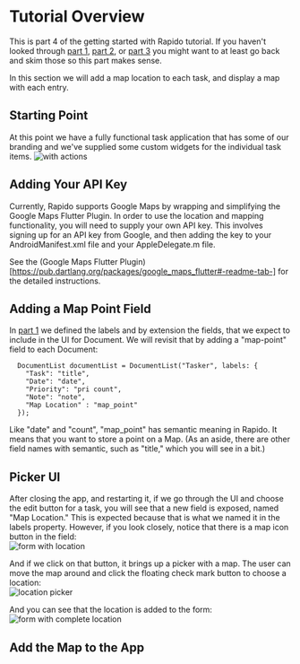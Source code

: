 # Tutorial Overview
This is part 4 of the getting started with Rapido tutorial. If you haven't looked through [part 1](get_started_part_1.md), [part 2](get_started_part_2.md), or [part 3](get_started_part_3.md) you might want to at least go back and skim those so this part makes sense.

In this section we will add a map location to each task, and display a map with each entry.

## Starting Point
At this point we have a fully functional task application that has some of our branding and we've supplied some custom widgets for the individual task items. 
![with actions](../assets/custom-builder-5.png)

## Adding Your API Key
Currently, Rapido supports Google Maps by wrapping and simplifying the Google Maps Flutter Plugin. In order to use the location and mapping functionality, you will need to supply your own API key. This involves signing up for an API key from Google, and then adding the key to your AndroidManifest.xml file and your AppleDelegate.m file.

See the (Google Maps Flutter Plugin)[https://pub.dartlang.org/packages/google_maps_flutter#-readme-tab-] for the detailed instructions. 

## Adding a Map Point Field
In [part 1](get_started_part_1.md) we defined the labels and by extension the fields, that we expect to include in the UI for Document. We will revisit that by adding a "map-point" field to each Document:
```
  DocumentList documentList = DocumentList("Tasker", labels: {
    "Task": "title",
    "Date": "date",
    "Priority": "pri count",
    "Note": "note",
    "Map Location" : "map_point"
  });
```
Like "date" and "count", "map_point" has semantic meaning in Rapido. It means that you want to store a point on a Map. (As an aside, there are other field names with semantic, such as "title," which you will see in a bit.)

## Picker UI
After closing the app, and restarting it, if we go through the UI and choose the edit button for a task, you will see that a new field is exposed, named "Map Location." This is expected because that is what we named it in the labels property. However, if you look closely, notice that there is a map icon button in the field:  
![form with location](../assets/form-with-location.png)

And if we click on that button, it brings up a picker with a map. The user can move the map around and click the floating check mark button to choose a location:  
![location picker](../assets/location-picker.png)

And you can see that the location is added to the form:  
![form with complete location](../assets/form-with-complete-location.png)

## Add the Map to the App

